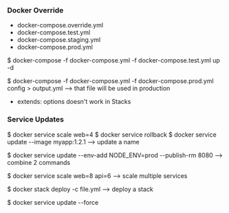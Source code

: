 ### Docker Override 

- docker-compose.override.yml 
- docker-compose.test.yml
- docker-compose.staging.yml
- docker-compose.prod.yml

$ docker-compose -f docker-compose.yml -f docker-compose.test.yml up -d 

$ docker-compose -f docker-compose.yml -f docker-compose.prod.yml config > output.yml --> that file will be used in production 

- extends: options doesn't work in Stacks 

### Service Updates 

$ docker service scale web=4 
$ docker service rollback <web> 
$ docker service update --image myapp:1.2.1 <service name> --> update a name 

$ docker service update --env-add NODE_ENV=prod --publish-rm 8080 --> combine 2 commands 

$ docker service scale web=8 api=6 --> scale multiple services 

$ docker stack deploy -c file.yml <stackname> --> deploy a stack

$ docker service update --force <service name>

